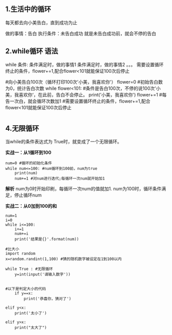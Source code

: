 ## 1.生活中的循环

每天都去向小美告白，直到成功为止

做的事情：告白
执行条件：未告白成功
就是未告白成功前，就会不停的告白

## 2.while循环 语法

while 条件:
    条件满足时，做的事情1
    条件满足时，做的事情2
    。。。
需要设置循环终止的条件，flower+=1,配合flower<101就能保证100次后停止

#向小美告白100次（循环打印100次'小美，我喜欢你'）
flower=0 #初始告白数为0，统计告白次数
while flower<101: #条件是告白100次，不停的说100次'小美，我喜欢你‘，在此前，告白不会停止。
    print('小美，我喜欢你')
    flower+=1 #每告一次白，就会循环次数加1
#需要设置循环终止的条件，flower+=1,配合flower<101就能保证100次后停止

# 

## 4.无限循环

当while的条件表达式为 True时，就变成了一个无限循环。

**实战一：从1循环到100**

```
num=0 #循环的初始化条件
while num<=100: #num循环到100前，num为true
    print(num)
    num+=1 #对num进行迭代;每循环一次num就开始加1
```

**解析**
num为0时开始印刷，每循环一次num的值就加1.
num为100时，循环条件满足，停止循环num

**实战二：从0加到100的和**

```
num=1
i=0
while i<=100:
    i+=1
    num+=i
    print('结果是{}'.format(num))

#比大小    
import random
x=random.randint(1,100) #猜的随机数字被设定在1到100以内

while True : #无限循环
    y=int(input('请输入数字'))


#以下是判定大小的代码
    if y==x:
        print('恭喜你，猜对了')

elif y<x:
    print('太小了')

elif y>x:
    print("太大了")    
```